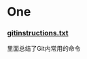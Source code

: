 # One

### [gitinstructions.txt](https://layuecr.github.io/demo/gitinstructions.txt)
里面总结了Git内常用的命令
